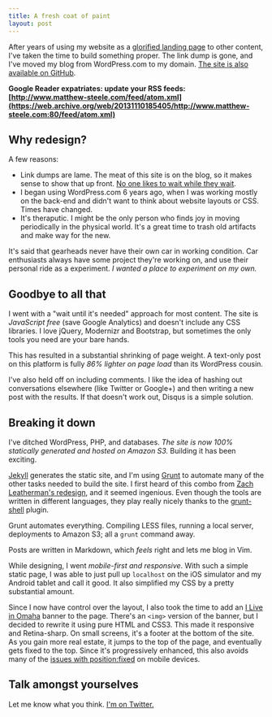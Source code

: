 ```yaml
---
title: A fresh coat of paint
layout: post
---
```


After years of using my website as a [glorified landing page](https://web.archive.org/web/20131110185340/http://dynamic.matthew-steele.com:80/) to other content, I've taken the time to build something proper.
The link dump is gone, and I've moved my blog from WordPress.com to my domain. [The site is also available on GitHub](https://github.com/mattdsteele/matthew-steele.com).

**Google Reader expatriates: update your RSS feeds: [http://www.matthew-steele.com/feed/atom.xml](https://web.archive.org/web/20131110185405/http://www.matthew-steele.com:80/feed/atom.xml)**

## Why redesign?

A few reasons:

- Link dumps are lame. The meat of this site is on the blog, so it makes sense to show that up front. [No one likes to wait while they wait](https://web.archive.org/web/20131005120649/http://www.lukew.com/ff/entry.asp?1458).
- I began using WordPress.com 6 years ago, when I was working mostly on the back-end and didn't want to think about website layouts or CSS. Times have changed.
- It's theraputic. I might be the only person who finds joy in moving periodically in the physical world. It's a great time to trash old artifacts and make way for the new.

It's said that gearheads never have their own car in working condition. Car enthusiasts always have some project they're working on, and use their personal ride as a experiment.
_I wanted a place to experiment on my own._

## Goodbye to all that

I went with a "wait until it's needed" approach for most content. The site is _JavaScript free_ (save Google Analytics) and doesn't include any CSS libraries.
I love jQuery, Modernizr and Bootstrap, but sometimes the only tools you need are your bare hands.

This has resulted in a substantial shrinking of page weight. A text-only post on this platform is fully _86% lighter on page load_ than its WordPress cousin.

I've also held off on including comments. I like the idea of hashing out conversations elsewhere (like Twitter or Google+) and then writing a new post with the results.
If that doesn't work out, Disqus is a simple solution.

## Breaking it down

I've ditched WordPress, PHP, and databases. _The site is now 100% statically generated and hosted on Amazon S3._ Building it has been exciting.

[Jekyll](https://jekyllrb.com/) generates the static site, and I'm using [Grunt](https://gruntjs.com/) to automate many of the other tasks needed to build the site.
I first heard of this combo from [Zach Leatherman's redesign](https://www.zachleat.com/web/zachleat-is-dead/), and it seemed ingenious.
Even though the tools are written in different languages, they play really nicely thanks to the [grunt-shell](https://github.com/sindresorhus/grunt-shell) plugin.

Grunt automates everything. Compiling LESS files, running a local server, deployments to Amazon S3; all a `grunt` command away.

Posts are written in Markdown, which _feels_ right and lets me blog in Vim.

While designing, I went _mobile-first and responsive_. With such a simple static page, I was able to just pull up `localhost` on the iOS simulator and my Android tablet and call it good.
It also simplified my CSS by a pretty substantial amount.

Since I now have control over the layout, I also took the time to add an [I Live in Omaha](https://web.archive.org/web/20131012072030/http://iliveinomaha.com:80/) banner to the page.
There's an `<img>` version of the banner, but I decided to rewrite it using pure HTML and CSS3. This made it responsive and Retina-sharp.
On small screens, it's a footer at the bottom of the site. As you gain more real estate, it jumps to the top of the page, and eventually gets fixed to the top.
Since it's progressively enhanced, this also avoids many of the [issues with position:fixed](http://bradfrostweb.com/blog/mobile/fixed-position/) on mobile devices.

## Talk amongst yourselves

Let me know what you think. [I'm on Twitter.](https://twitter.com/mattdsteele/)
